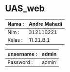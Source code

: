 # UAS_web

| Nama : | Andre Mahadi |
| --- | --- |
|Nim : | 312110221 |
|Kelas : | TI.21.B.1 |

| unsername : | admin |
|--- | --- |
| Password : | admin
